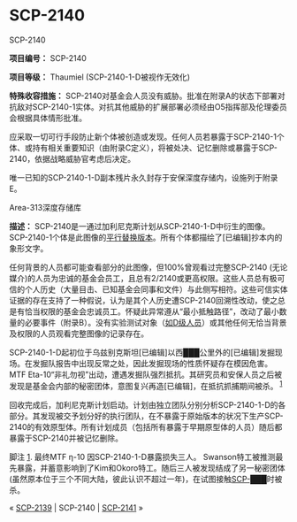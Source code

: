 # SCP-2140
                        




SCP-2140



**项目编号：** SCP-2140

**项目等级：** Thaumiel (SCP-2140-1-D被视作无效化)

**特殊收容措施：** SCP-2140对基金会人员没有威胁。批准在附录A的状态下部署对抗敌对SCP-2140-1实体。对抗其他威胁的扩展部署必须经由O5指挥部及伦理委员会根据具体情形批准。

应采取一切可行手段防止新个体被创造或发现。任何人员若暴露于SCP-2140-1个体、或持有相关重要知识（由附录C定义），将被处决、记忆删除或暴露于SCP-2140，依据战略威胁官考虑后决定。

唯一已知的SCP-2140-1-D副本残片永久封存于安保深度存储内，设施列于附录E。



Area-313深度存储库



**描述：** SCP-2140是一通过加利尼克斯计划从SCP-2140-1-D中衍生的图像。SCP-2140-1个体是此图像的[平行替换](/scp-2602-photographic-evidence)<a shape='rect' class='newpage' href='/the-assassination-of-beleaguered-normalcy-by-the-coward-game'>&#29256;&#26412;</a>。所有个体都描绘了[已编辑]抄本内的象形文字。

任何背景的人员都可能查看部分的此图像，但100%曾观看过完整SCP-2140 (无论媒介)的人员为忠诚的基金会员工，且总有2/2140或更高权限。这些人员总有极可信的个人历史（大量目击、已知基金会同事和文件）与此侧写相符。这些可信实体证据的存在支持了一种假说，认为是其个人历史遭SCP-2140回溯性改动，使之总是有恰当权限的基金会忠诚员工。怀疑此异常遵从“最小抵触路径”，改动了最小数量的必要事件（附录B）。没有实验测试对象（<a shape='rect' class='newpage' href='/database-error'>&#22914;D&#32423;&#20154;&#21592;</a>）或其他任何无恰当背景及权限的人员观看完整图像的记录存在。

SCP-2140-1-D起初位于乌兹别克斯坦[已编辑]以西███公里外的[已编辑]发掘现场。在发掘队报告中出现反常之处，因此发掘现场的性质怀疑存在模因危害。MTF Eta-10“非礼勿视”出动，遭遇发掘队强烈抵抗。其研究员和安保人员之后被发现是基金会内部的秘密团体，意图复兴再造[已编辑]，在抵抗抓捕期间被杀。<sup class='footnoteref'>
 <a shape='rect' class='footnoteref' id='footnoteref-1' href='javascript:;' onclick='WIKIDOT.page.utils.scrollToReference(&apos;footnote-1&apos;)'>1</a>
</sup>

回收完成后，加利尼克斯计划启动。计划由独立团队分别分析SCP-2140-1-D的各部分。其发现被交予划分好的执行团队，在不暴露于原始版本的状况下生产SCP-2140的有效原型体。所有计划成员（包括所有暴露于早期原型体的人员）随后都暴露于SCP-2140并被记忆删除。


脚注
<a shape='rect' href='javascript:;' onclick='WIKIDOT.page.utils.scrollToReference(&apos;footnoteref-1&apos;)'>1</a>. 最终MTF η-10 因SCP-2140-1-D暴露损失三人。 Swanson特工被推测最先暴露，并蓄意影响到了Kim和Okoro特工。随后三人被发现结成了另一秘密团体(虽然原本位于三个不同大陆，彼此认识不超过一年)，在试图接触[SCP-███](/scp-140)时被杀。



« [SCP-2139](/scp-2139) | SCP-2140 | <a shape='rect' class='newpage' href='/scp-2141'>SCP-2141</a> »





                    